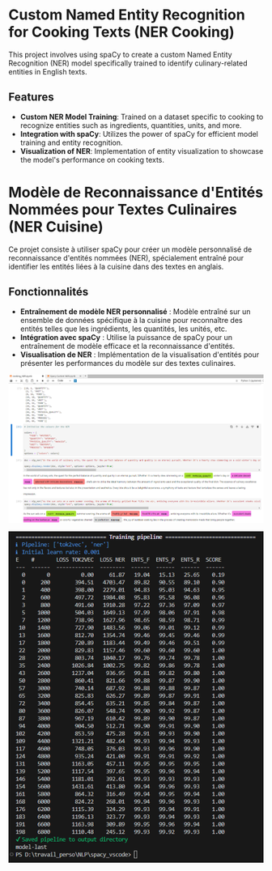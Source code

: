 # Custom Named Entity Recognition for Cooking Texts (NER Cooking)

This project involves using spaCy to create a custom Named Entity Recognition (NER) model specifically trained to identify culinary-related entities in English texts.

## Features

- **Custom NER Model Training**: Trained on a dataset specific to cooking to recognize entities such as ingredients, quantities, units, and more.
- **Integration with spaCy**: Utilizes the power of spaCy for efficient model training and entity recognition.
- **Visualization of NER**: Implementation of entity visualization to showcase the model's performance on cooking texts.


# Modèle de Reconnaissance d'Entités Nommées pour Textes Culinaires (NER Cuisine)

Ce projet consiste à utiliser spaCy pour créer un modèle personnalisé de reconnaissance d'entités nommées (NER), spécialement entraîné pour identifier les entités liées à la cuisine dans des textes en anglais.

## Fonctionnalités

- **Entraînement de modèle NER personnalisé** : Modèle entraîné sur un ensemble de données spécifique à la cuisine pour reconnaître des entités telles que les ingrédients, les quantités, les unités, etc.
- **Intégration avec spaCy** : Utilise la puissance de spaCy pour un entraînement de modèle efficace et la reconnaissance d'entités.
- **Visualisation de NER** : Implémentation de la visualisation d'entités pour présenter les performances du modèle sur des textes culinaires.

![NER Model Visualization](https://github.com/MOUGINM/cooking_NER/blob/main/screenshot/Capture%20d%E2%80%99%C3%A9cran%202024-01-29%20214301.png?raw=true)

![Another NER Model Example](https://github.com/MOUGINM/cooking_NER/blob/main/screenshot/Capture%20d%E2%80%99%C3%A9cran%202024-01-29%20214501.png?raw=true)
